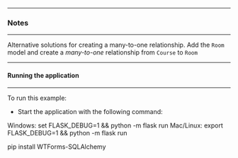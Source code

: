 

-----------------------
### Notes
-----------------------
Alternative solutions for creating a many-to-one relationship. 
Add the `Room` model and create a *many-to-one* relationship from `Course` to `Room` 

-----------------------
#### Running the application
-----------------------

To run this example:
- Start the application with the following command:

Windows:    set FLASK_DEBUG=1 && python -m flask run
Mac/Linux:   export FLASK_DEBUG=1 && python -m flask run

pip install WTForms-SQLAlchemy